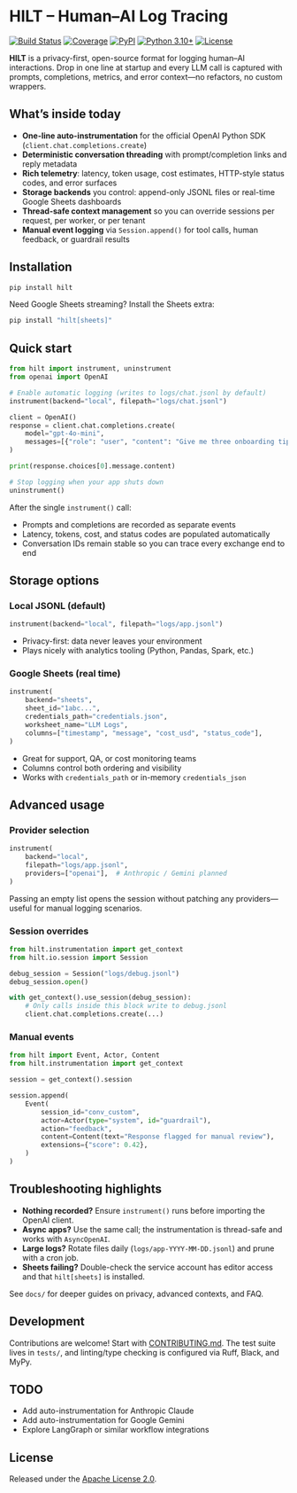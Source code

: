 # HILT – Human–AI Log Tracing

[![Build Status](https://img.shields.io/github/actions/workflow/status/hilt-format/hilt-python/test.yml?branch=main)](https://github.com/hilt-format/hilt-python/actions)
[![Coverage](https://img.shields.io/codecov/c/github/hilt-format/hilt-python)](https://codecov.io/gh/hilt-format/hilt-python)
[![PyPI](https://img.shields.io/pypi/v/hilt)](https://pypi.org/project/hilt/)
[![Python 3.10+](https://img.shields.io/badge/python-3.10+-blue.svg)](https://www.python.org/downloads/)
[![License](https://img.shields.io/badge/license-Apache--2.0-blue.svg)](LICENSE)

**HILT** is a privacy-first, open-source format for logging human–AI interactions. Drop in one line at startup and every LLM call is captured with prompts, completions, metrics, and error context—no refactors, no custom wrappers.

## What’s inside today

- **One-line auto-instrumentation** for the official OpenAI Python SDK (`client.chat.completions.create`)
- **Deterministic conversation threading** with prompt/completion links and reply metadata
- **Rich telemetry**: latency, token usage, cost estimates, HTTP-style status codes, and error surfaces
- **Storage backends** you control: append-only JSONL files or real-time Google Sheets dashboards
- **Thread-safe context management** so you can override sessions per request, per worker, or per tenant
- **Manual event logging** via `Session.append()` for tool calls, human feedback, or guardrail results

## Installation

```bash
pip install hilt
```

Need Google Sheets streaming? Install the Sheets extra:

```bash
pip install "hilt[sheets]"
```

## Quick start

```python
from hilt import instrument, uninstrument
from openai import OpenAI

# Enable automatic logging (writes to logs/chat.jsonl by default)
instrument(backend="local", filepath="logs/chat.jsonl")

client = OpenAI()
response = client.chat.completions.create(
    model="gpt-4o-mini",
    messages=[{"role": "user", "content": "Give me three onboarding tips"}],
)

print(response.choices[0].message.content)

# Stop logging when your app shuts down
uninstrument()
```

After the single `instrument()` call:

- Prompts and completions are recorded as separate events
- Latency, tokens, cost, and status codes are populated automatically
- Conversation IDs remain stable so you can trace every exchange end to end

## Storage options

### Local JSONL (default)

```python
instrument(backend="local", filepath="logs/app.jsonl")
```

- Privacy-first: data never leaves your environment
- Plays nicely with analytics tooling (Python, Pandas, Spark, etc.)

### Google Sheets (real time)

```python
instrument(
    backend="sheets",
    sheet_id="1abc...",
    credentials_path="credentials.json",
    worksheet_name="LLM Logs",
    columns=["timestamp", "message", "cost_usd", "status_code"],
)
```

- Great for support, QA, or cost monitoring teams
- Columns control both ordering and visibility
- Works with `credentials_path` or in-memory `credentials_json`

## Advanced usage

### Provider selection

```python
instrument(
    backend="local",
    filepath="logs/app.jsonl",
    providers=["openai"],  # Anthropic / Gemini planned
)
```

Passing an empty list opens the session without patching any providers—useful for manual logging scenarios.

### Session overrides

```python
from hilt.instrumentation import get_context
from hilt.io.session import Session

debug_session = Session("logs/debug.jsonl")
debug_session.open()

with get_context().use_session(debug_session):
    # Only calls inside this block write to debug.jsonl
    client.chat.completions.create(...)
```

### Manual events

```python
from hilt import Event, Actor, Content
from hilt.instrumentation import get_context

session = get_context().session

session.append(
    Event(
        session_id="conv_custom",
        actor=Actor(type="system", id="guardrail"),
        action="feedback",
        content=Content(text="Response flagged for manual review"),
        extensions={"score": 0.42},
    )
)
```

## Troubleshooting highlights

- **Nothing recorded?** Ensure `instrument()` runs before importing the OpenAI client.
- **Async apps?** Use the same call; the instrumentation is thread-safe and works with `AsyncOpenAI`.
- **Large logs?** Rotate files daily (`logs/app-YYYY-MM-DD.jsonl`) and prune with a cron job.
- **Sheets failing?** Double-check the service account has editor access and that `hilt[sheets]` is installed.

See `docs/` for deeper guides on privacy, advanced contexts, and FAQ.

## Development

Contributions are welcome! Start with [CONTRIBUTING.md](CONTRIBUTING.md). The test suite lives in `tests/`, and linting/type checking is configured via Ruff, Black, and MyPy.

## TODO

- Add auto-instrumentation for Anthropic Claude
- Add auto-instrumentation for Google Gemini
- Explore LangGraph or similar workflow integrations

## License

Released under the [Apache License 2.0](LICENSE).
